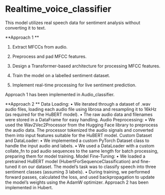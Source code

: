 # Realtime_voice_classifier
This model utilizes real speech data for sentiment analysis without converting it to text.

**Approach 1 **
1.	Extract MFCCs from audio.

2.	Preprocess and pad MFCC features.

3.	Design a Transformer-based architecture for processing MFCC features.

4.	Train the model on a labelled sentiment dataset.

5.	Implement real-time processing for live sentiment prediction.

Approach 1 has been implemented in Audio_classifier. 


**Approach 2 **
Data Loading:
	•	We iterated through a dataset of .wav audio files, loading each audio file using librosa and resampling it to 16kHz (as required for the HuBERT model).
	•	The raw audio data and filenames were stored in a DataFrame for easy handling.
Audio Preprocessing:
	•	We used the Wav2Vec2Processor from the Hugging Face library to preprocess the audio data. The processor tokenized the audio signals and converted them into input 		features suitable for the HuBERT model.
Custom Dataset and DataLoader:
	•	We implemented a custom PyTorch Dataset class to handle the input audio and labels.
	•	We used a DataLoader with a custom collate_fn to pad audio sequences to the same length for batch processing, preparing them for model training.
Model Fine-Tuning:
	•	We loaded a pretrained HuBERT model (HubertForSequenceClassification) and fine-tuned it on our dataset. The model’s task was to classify speech into three sentiment classes (assuming 3 labels).
	•	During training, we performed forward passes, calculated the loss, and used backpropagation to update the model’s weights using the AdamW optimizer.
Approach 2 has been implemented in Hubert. 
